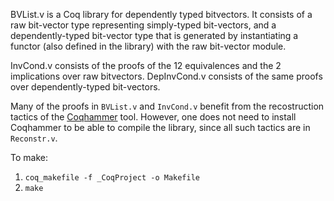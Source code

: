 BVList.v is a Coq library for dependently typed bitvectors. It consists of a raw bit-vector type representing simply-typed bit-vectors, and a dependently-typed bit-vector type that is generated by instantiating a functor (also defined in the library) with the raw bit-vector module.

InvCond.v consists of the proofs of the 12 equivalences and the 2 implications over raw bitvectors.
DepInvCond.v consists of the same proofs over dependently-typed bit-vectors. 

Many of the proofs in `BVList.v` and `InvCond.v` benefit from the
recostruction tactics of the [Coqhammer](https://github.com/lukaszcz/coqhammer) tool.
However, one does not need to install Coqhammer to be able to compile the library,
since all such tactics are in `Reconstr.v`.

To make:
1. `coq_makefile -f _CoqProject -o Makefile`
2. `make`
